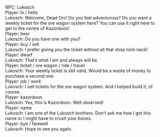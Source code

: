 NPC: Lukosch  
Player: hi / hello  
Lukosch: Welcome, Dead Orc! Do you feel adventurous? Do you want a weekly ticket for the ore wagon system here? You can use it right here to get to the centre of Kazordoon!  
Player: beer  
Lukosch: Do you have one with you?  
Player: buy / sell  
Lukosch: I prefer giving you the ticket without all that shop nick-nack!  
Player: dwarf  
Lukosch: That’s what I am and always will be.  
Player: ticket / ore wagon / ride / travel  
Lukosch: Your weekly ticket is still valid. Would be a waste of money to purchase a second one.  
Player: job / work  
Lukosch: I sell tickets for the ore wagon system. And I helped build it, of course.  
Player: kazordoon  
Lukosch: Yes, this is Kazordoon. Well observed!  
Player: name  
Lukosch: I am one of the Lukosch brothers. Don’t ask me how I got this name or I might have to crush your bones.  
Player: bye / farewell  
Lukosch: Hope to see you again.  
